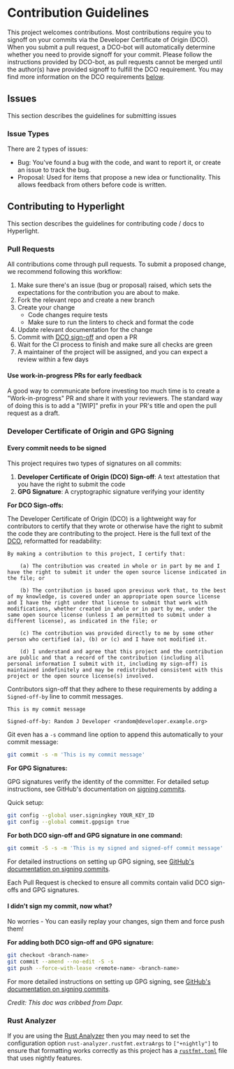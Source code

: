# Contribution Guidelines

This project welcomes contributions. Most contributions require you to signoff on your commits via
the Developer Certificate of Origin (DCO). When you submit a pull request, a DCO-bot will automatically determine
whether you need to provide signoff for your commit. Please follow the instructions provided by DCO-bot, as pull
requests cannot be merged until the author(s) have provided signoff to fulfill the DCO requirement.
You may find more information on the DCO requirements [below](#developer-certificate-of-origin-and-gpg-signing).

## Issues

This section describes the guidelines for submitting issues

### Issue Types

There are 2 types of issues:

- Bug: You've found a bug with the code, and want to report it, or create an issue to track the bug.
- Proposal: Used for items that propose a new idea or functionality. This allows feedback from others before code is written.

## Contributing to Hyperlight

This section describes the guidelines for contributing code / docs to Hyperlight.

### Pull Requests

All contributions come through pull requests. To submit a proposed change, we recommend following this workflow:

1. Make sure there's an issue (bug or proposal) raised, which sets the expectations for the contribution you are about to make.
2. Fork the relevant repo and create a new branch
3. Create your change
    - Code changes require tests
    - Make sure to run the linters to check and format the code
4. Update relevant documentation for the change
5. Commit with [DCO sign-off](#developer-certificate-of-origin-and-gpg-signing) and open a PR
6. Wait for the CI process to finish and make sure all checks are green
7. A maintainer of the project will be assigned, and you can expect a review within a few days

#### Use work-in-progress PRs for early feedback

A good way to communicate before investing too much time is to create a "Work-in-progress" PR and share it with your reviewers. The standard way of doing this is to add a "[WIP]" prefix in your PR's title and open the pull request as a draft.

### Developer Certificate of Origin and GPG Signing

#### Every commit needs to be signed

This project requires two types of signatures on all commits:

1. **Developer Certificate of Origin (DCO) Sign-off**: A text attestation that you have the right to submit the code
2. **GPG Signature**: A cryptographic signature verifying your identity

**For DCO Sign-offs:**

The Developer Certificate of Origin (DCO) is a lightweight way for contributors to certify that they wrote or otherwise have the right to submit the code they are contributing to the project. Here is the full text of the [DCO](https://developercertificate.org/), reformatted for readability:

```text
By making a contribution to this project, I certify that:

    (a) The contribution was created in whole or in part by me and I have the right to submit it under the open source license indicated in the file; or

    (b) The contribution is based upon previous work that, to the best of my knowledge, is covered under an appropriate open source license and I have the right under that license to submit that work with modifications, whether created in whole or in part by me, under the same open source license (unless I am permitted to submit under a different license), as indicated in the file; or

    (c) The contribution was provided directly to me by some other person who certified (a), (b) or (c) and I have not modified it.

    (d) I understand and agree that this project and the contribution are public and that a record of the contribution (including all personal information I submit with it, including my sign-off) is maintained indefinitely and may be redistributed consistent with this project or the open source license(s) involved.
```

Contributors sign-off that they adhere to these requirements by adding a `Signed-off-by` line to commit messages.

```text
This is my commit message

Signed-off-by: Random J Developer <random@developer.example.org>
```

Git even has a `-s` command line option to append this automatically to your commit message:

```sh
git commit -s -m 'This is my commit message'
```

**For GPG Signatures:**

GPG signatures verify the identity of the committer. For detailed setup instructions, see GitHub's documentation on [signing commits](https://docs.github.com/en/authentication/managing-commit-signature-verification/signing-commits).

Quick setup:

```sh
git config --global user.signingkey YOUR_KEY_ID
git config --global commit.gpgsign true
```

**For both DCO sign-off and GPG signature in one command:**

```sh
git commit -S -s -m 'This is my signed and signed-off commit message'
```

For detailed instructions on setting up GPG signing, see [GitHub's documentation on signing commits](https://docs.github.com/en/authentication/managing-commit-signature-verification/signing-commits).

Each Pull Request is checked to ensure all commits contain valid DCO sign-offs and GPG signatures.

#### I didn't sign my commit, now what?

No worries - You can easily replay your changes, sign them and force push them!

**For adding both DCO sign-off and GPG signature:**

```sh
git checkout <branch-name>
git commit --amend --no-edit -S -s
git push --force-with-lease <remote-name> <branch-name>
```

For more detailed instructions on setting up GPG signing, see [GitHub's documentation on signing commits](https://docs.github.com/en/authentication/managing-commit-signature-verification/signing-commits).

*Credit: This doc was cribbed from Dapr.*

### Rust Analyzer

If you are using the [Rust Analyzer](https://rust-analyzer.github.io/manual.html) then you may need to set the configuration option `rust-analyzer.rustfmt.extraArgs` to `["+nightly"]` to ensure that formatting works correctly as this project has a [`rustfmt.toml`](./rustfmt.toml) file that uses nightly features.
